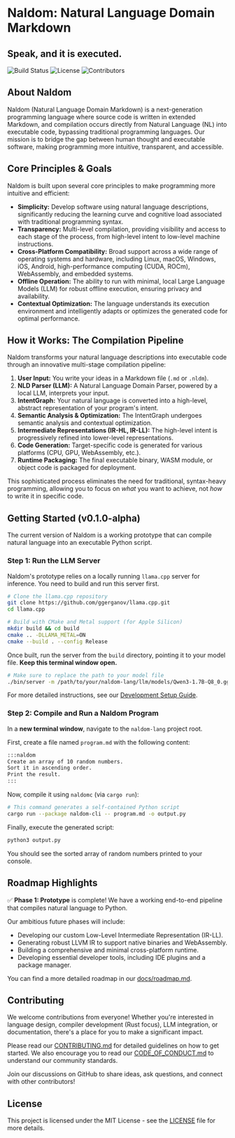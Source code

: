 # Naldom: Natural Language Domain Markdown

## Speak, and it is executed.

<!-- Badges -->
![Build Status](https://img.shields.io/github/actions/workflow/status/ADanMan/naldom-lang/rust-ci.yml?branch=main)
![License](https://img.shields.io/badge/license-MIT-blue)
![Contributors](https://img.shields.io/github/contributors/ADanMan/naldom-lang)

## About Naldom

Naldom (Natural Language Domain Markdown) is a next-generation programming language where source code is written in extended Markdown, and compilation occurs directly from Natural Language (NL) into executable code, bypassing traditional programming languages. Our mission is to bridge the gap between human thought and executable software, making programming more intuitive, transparent, and accessible.

## Core Principles & Goals

Naldom is built upon several core principles to make programming more intuitive and efficient:

*   **Simplicity:** Develop software using natural language descriptions, significantly reducing the learning curve and cognitive load associated with traditional programming syntax.
*   **Transparency:** Multi-level compilation, providing visibility and access to each stage of the process, from high-level intent to low-level machine instructions.
*   **Cross-Platform Compatibility:** Broad support across a wide range of operating systems and hardware, including Linux, macOS, Windows, iOS, Android, high-performance computing (CUDA, ROCm), WebAssembly, and embedded systems.
*   **Offline Operation:** The ability to run with minimal, local Large Language Models (LLM) for robust offline execution, ensuring privacy and availability.
*   **Contextual Optimization:** The language understands its execution environment and intelligently adapts or optimizes the generated code for optimal performance.

## How it Works: The Compilation Pipeline

Naldom transforms your natural language descriptions into executable code through an innovative multi-stage compilation pipeline:

1.  **User Input:** You write your ideas in a Markdown file (`.md` or `.nldm`).
2.  **NLD Parser (LLM):** A Natural Language Domain Parser, powered by a local LLM, interprets your input.
3.  **IntentGraph:** Your natural language is converted into a high-level, abstract representation of your program's intent.
4.  **Semantic Analysis & Optimization:** The IntentGraph undergoes semantic analysis and contextual optimization.
5.  **Intermediate Representations (IR-HL, IR-LL):** The high-level intent is progressively refined into lower-level representations.
6.  **Code Generation:** Target-specific code is generated for various platforms (CPU, GPU, WebAssembly, etc.).
7.  **Runtime Packaging:** The final executable binary, WASM module, or object code is packaged for deployment.

This sophisticated process eliminates the need for traditional, syntax-heavy programming, allowing you to focus on *what* you want to achieve, not *how* to write it in specific code.

## Getting Started (v0.1.0-alpha)

The current version of Naldom is a working prototype that can compile natural language into an executable Python script.

### Step 1: Run the LLM Server

Naldom's prototype relies on a locally running `llama.cpp` server for inference. You need to build and run this server first.

```bash
# Clone the llama.cpp repository
git clone https://github.com/ggerganov/llama.cpp.git
cd llama.cpp

# Build with CMake and Metal support (for Apple Silicon)
mkdir build && cd build
cmake .. -DLLAMA_METAL=ON
cmake --build . --config Release
```

Once built, run the server from the `build` directory, pointing it to your model file. **Keep this terminal window open.**

```bash
# Make sure to replace the path to your model file
./bin/server -m /path/to/your/naldom-lang/llm/models/Qwen3-1.7B-Q8_0.gguf --host 127.0.0.1 --port 8080 -c 4096 -ngl 32
```

For more detailed instructions, see our [Development Setup Guide](docs/development-setup/llm-server-setup.md).

### Step 2: Compile and Run a Naldom Program

In a **new terminal window**, navigate to the `naldom-lang` project root.

First, create a file named `program.md` with the following content:
```markdown
:::naldom
Create an array of 10 random numbers.
Sort it in ascending order.
Print the result.
:::
```

Now, compile it using `naldomc` (via `cargo run`):
```bash
# This command generates a self-contained Python script
cargo run --package naldom-cli -- program.md -o output.py
```

Finally, execute the generated script:
```bash
python3 output.py
```

You should see the sorted array of random numbers printed to your console.

## Roadmap Highlights

✅ **Phase 1: Prototype** is complete! We have a working end-to-end pipeline that compiles natural language to Python.

Our ambitious future phases will include:
*   Developing our custom Low-Level Intermediate Representation (IR-LL).
*   Generating robust LLVM IR to support native binaries and WebAssembly.
*   Building a comprehensive and minimal cross-platform runtime.
*   Developing essential developer tools, including IDE plugins and a package manager.

You can find a more detailed roadmap in our [docs/roadmap.md](docs/roadmap.md).

## Contributing

We welcome contributions from everyone! Whether you're interested in language design, compiler development (Rust focus), LLM integration, or documentation, there's a place for you to make a significant impact.

Please read our [CONTRIBUTING.md](CONTRIBUTING.md) for detailed guidelines on how to get started. We also encourage you to read our [CODE_OF_CONDUCT.md](CODE_OF_CONDUCT.md) to understand our community standards.

Join our discussions on GitHub to share ideas, ask questions, and connect with other contributors!

## License

This project is licensed under the MIT License - see the [LICENSE](LICENSE) file for more details.